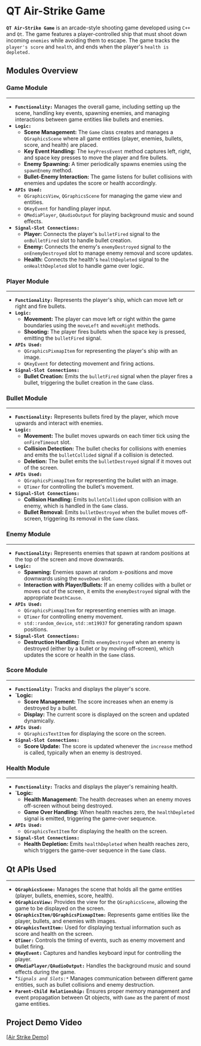 # QT Air-Strike Game

**`QT Air-Strike Game`** is an arcade-style shooting game developed using `C++` and `Qt`. The game features a player-controlled ship that must shoot down incoming `enemies` while avoiding them to escape. The game tracks the `player's score` and `health`, and ends when the player's `health is depleted.`

## Modules Overview

### Game Module

---

- **`Functionality:`** Manages the overall game, including setting up the scene, handling key events, spawning enemies, and managing interactions between game entities like bullets and enemies.
- **`Logic:`** 
  - **Scene Management:** The `Game` class creates and manages a `QGraphicsScene` where all game entities (player, enemies, bullets, score, and health) are placed.
  - **Key Event Handling:** The `keyPressEvent` method captures left, right, and space key presses to move the player and fire bullets.
  - **Enemy Spawning:** A timer periodically spawns enemies using the `spawnEnemy` method.
  - **Bullet-Enemy Interaction:** The game listens for bullet collisions with enemies and updates the score or health accordingly.
- **`APIs Used:`** 
  - `QGraphicsView`, `QGraphicsScene` for managing the game view and entities.
  - `QKeyEvent` for handling player input.
  - `QMediaPlayer`, `QAudioOutput` for playing background music and sound effects.
- **`Signal-Slot Connections:`**
  - **Player:** Connects the player's `bulletFired` signal to the `onBulletFired` slot to handle bullet creation.
  - **Enemy:** Connects the enemy's `enemyDestroyed` signal to the `onEnemyDestroyed` slot to manage enemy removal and score updates.
  - **Health:** Connects the health's `healthDepleted` signal to the `onHealthDepleted` slot to handle game over logic.

### Player Module

---

- **`Functionality:`** Represents the player's ship, which can move left or right and fire bullets.
- **`Logic:`** 
  - **Movement:** The player can move left or right within the game boundaries using the `moveLeft` and `moveRight` methods.
  - **Shooting:** The player fires bullets when the space key is pressed, emitting the `bulletFired` signal.
- **`APIs Used:`** 
  - `QGraphicsPixmapItem` for representing the player's ship with an image.
  - `QKeyEvent` for detecting movement and firing actions.
- **`Signal-Slot Connections:`**
  - **Bullet Creation:** Emits the `bulletFired` signal when the player fires a bullet, triggering the bullet creation in the `Game` class.

### Bullet Module

---

- **`Functionality:`** Represents bullets fired by the player, which move upwards and interact with enemies.
- **`Logic:`** 
  - **Movement:** The bullet moves upwards on each timer tick using the `onFireTimeout` slot.
  - **Collision Detection:** The bullet checks for collisions with enemies and emits the `bulletCollided` signal if a collision is detected.
  - **Deletion:** The bullet emits the `bulletDestroyed` signal if it moves out of the screen.
- **`APIs Used:`** 
  - `QGraphicsPixmapItem` for representing the bullet with an image.
  - `QTimer` for controlling the bullet's movement.
- **`Signal-Slot Connections:`**
  - **Collision Handling:** Emits `bulletCollided` upon collision with an enemy, which is handled in the `Game` class.
  - **Bullet Removal:** Emits `bulletDestroyed` when the bullet moves off-screen, triggering its removal in the `Game` class.

### Enemy Module

---

- **`Functionality:`** Represents enemies that spawn at random positions at the top of the screen and move downwards.
- **`Logic:`** 
  - **Spawning:** Enemies spawn at random x-positions and move downwards using the `moveDown` slot.
  - **Interaction with Player/Bullets:** If an enemy collides with a bullet or moves out of the screen, it emits the `enemyDestroyed` signal with the appropriate `DeathCause`.
- **`APIs Used:`** 
  - `QGraphicsPixmapItem` for representing enemies with an image.
  - `QTimer` for controlling enemy movement.
  - `std::random_device`, `std::mt19937` for generating random spawn positions.
- **`Signal-Slot Connections:`**
  - **Destruction Handling:** Emits `enemyDestroyed` when an enemy is destroyed (either by a bullet or by moving off-screen), which updates the score or health in the `Game` class.

### Score Module

---

- **`Functionality:`** Tracks and displays the player's score.
- **`Logic:** 
  - **Score Management:** The score increases when an enemy is destroyed by a bullet.
  - **Display:** The current score is displayed on the screen and updated dynamically.
- **`APIs Used:`** 
  - `QGraphicsTextItem` for displaying the score on the screen.
- **`Signal-Slot Connections:`**
  - **Score Update:** The score is updated whenever the `increase` method is called, typically when an enemy is destroyed.

### Health Module

---

- **`Functionality:`** Tracks and displays the player's remaining health.
- **`Logic:** 
  - **Health Management:** The health decreases when an enemy moves off-screen without being destroyed.
  - **Game Over Handling:** When health reaches zero, the `healthDepleted` signal is emitted, triggering the game-over sequence.
- **`APIs Used:`** 
  - `QGraphicsTextItem` for displaying the health on the screen.
- **`Signal-Slot Connections:`**
  - **Health Depletion:** Emits `healthDepleted` when health reaches zero, which triggers the game-over sequence in the `Game` class.

## Qt APIs Used

---

- **`QGraphicsScene:`** Manages the scene that holds all the game entities (player, bullets, enemies, score, health).
- **`QGraphicsView:`** Provides the view for the `QGraphicsScene`, allowing the game to be displayed on the screen.
- **`QGraphicsItem/QGraphicsPixmapItem:`** Represents game entities like the player, bullets, and enemies with images.
- **`QGraphicsTextItem:`** Used for displaying textual information such as score and health on the screen.
- **`QTimer:`** Controls the timing of events, such as enemy movement and bullet firing.
- **`QKeyEvent:`** Captures and handles keyboard input for controlling the player.
- **`QMediaPlayer/QAudioOutput:`** Handles the background music and sound effects during the game.
- **`Signals and Slots:*`* Manages communication between different game entities, such as bullet collisions and enemy destruction.
- **`Parent-Child Relationship:`** Ensures proper memory management and event propagation between Qt objects, with `Game` as the parent of most game entities.

## Project Demo Video

[[Air Strike Demo]](https://youtu.be/zsGSoO69Vu0)
